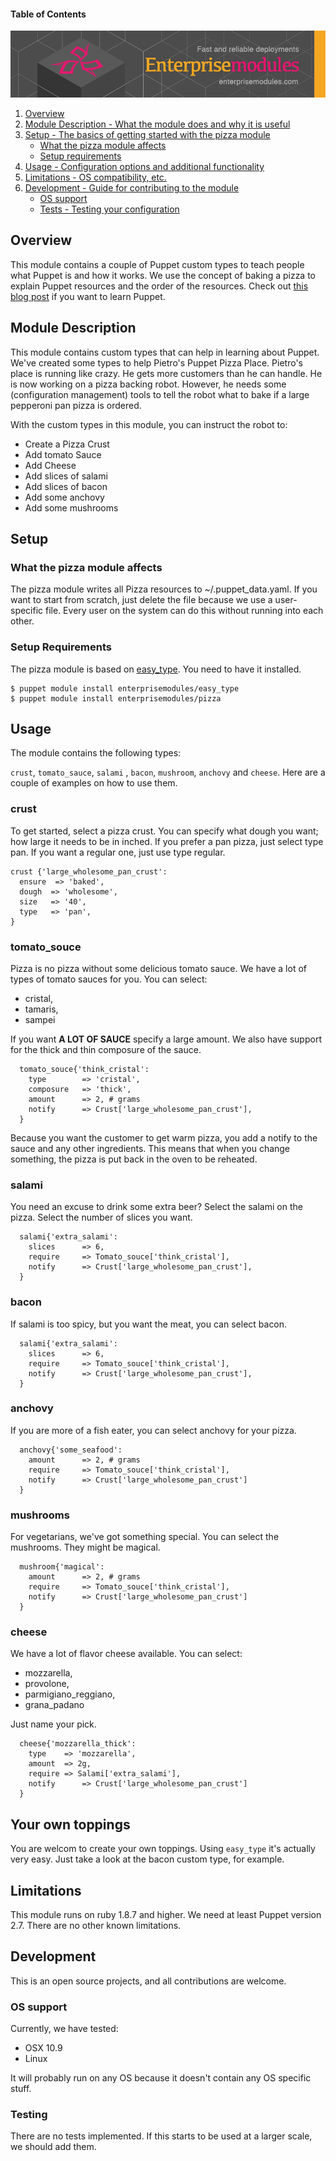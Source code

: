#### Table of Contents

[![Enterprise Modules](https://raw.githubusercontent.com/enterprisemodules/public_images/master/banner1.jpg)](https://www.enterprisemodules.com)


1. [Overview](#overview)
2. [Module Description - What the module does and why it is useful](#module-description)
3. [Setup - The basics of getting started with the pizza module](#setup)
    * [What the pizza module affects](#what-the-pizza-module-affects)
    * [Setup requirements](#setup-requirements)
4. [Usage - Configuration options and additional functionality](#usage)
5. [Limitations - OS compatibility, etc.](#limitations)
6. [Development - Guide for contributing to the module](#development)
    * [OS support](#os-support)
    * [Tests - Testing your configuration](#testing)

## Overview

This module contains a couple of Puppet custom types to teach people what Puppet is and how it works. We use the concept of baking a pizza to explain Puppet resources and the order of the resources. Check out [this blog post](https://www.enterprisemodules.com/blog/2014/06/pietros-puppet-pizza-place-1/) if you want to learn Puppet.

## Module Description

This module contains custom types that can help in learning about Puppet. We've created some types to help Pietro's Puppet Pizza Place. Pietro's place is running like crazy. He gets more customers than he can handle. He is now working on a pizza backing robot. However, he needs some (configuration management) tools to tell the robot what to bake if a large pepperoni pan pizza is ordered.

With the custom types in this module, you can instruct the robot to:
* Create a Pizza Crust
* Add tomato Sauce
* Add Cheese
* Add slices of salami
* Add slices of bacon
* Add some anchovy
* Add some mushrooms

## Setup

### What the pizza module affects

The pizza module writes all Pizza resources to ~/.puppet_data.yaml. If you want to start from scratch, just delete the file because we use a user-specific file. Every user on the system can do this without running into each other.

### Setup Requirements

The pizza module is based on [easy_type](https://forge.puppet.com/modules/enterprisemodules/easy_type). You need to have it installed.

```
$ puppet module install enterprisemodules/easy_type
$ puppet module install enterprisemodules/pizza
```

## Usage

The module contains the following types:

`crust`, `tomato_sauce`, `salami` , `bacon`, `mushroom`, `anchovy` and `cheese`. Here are a couple of examples on how to use them.

### crust

To get started, select a pizza crust. You can specify what dough you want; how large it needs to be in inched. If you prefer a pan pizza, just select type pan. If you want a regular one, just use type regular.

```puppet
crust {'large_wholesome_pan_crust':
  ensure  => 'baked',
  dough  => 'wholesome',
  size   => '40',
  type   => 'pan',
}
```

### tomato_souce

Pizza is no pizza without some delicious tomato sauce. We have a lot of types of tomato sauces for you. You can select:
- cristal,
- tamaris,
- sampei

If you want **A LOT OF SAUCE** specify a large amount. We also have support for the thick and thin composure of the sauce.

```puppet
  tomato_souce{'think_cristal':
    type        => 'cristal',
    composure   => 'thick',
    amount      => 2, # grams
    notify      => Crust['large_wholesome_pan_crust'],
  }
```

Because you want the customer to get warm pizza, you add a notify to the sauce and any other ingredients. This means that when you change something, the pizza is put back in the oven to be reheated.

### salami

You need an excuse to drink some extra beer? Select the salami on the pizza.  Select the number of slices you want.

```puppet
  salami{'extra_salami':
    slices      => 6,
    require     => Tomato_souce['think_cristal'],
    notify      => Crust['large_wholesome_pan_crust'],
  }
```

### bacon

If salami is too spicy, but you want the meat, you can select bacon.

```puppet
  salami{'extra_salami':
    slices      => 6,
    require     => Tomato_souce['think_cristal'],
    notify      => Crust['large_wholesome_pan_crust'],
  }
```

### anchovy

If you are more of a fish eater, you can select anchovy for your pizza.

```puppet
  anchovy{'some_seafood':
    amount      => 2, # grams
    require     => Tomato_souce['think_cristal'],
    notify      => Crust['large_wholesome_pan_crust']
  }
```

### mushrooms

For vegetarians, we've got something special. You can select the mushrooms. They might be magical.

```puppet
  mushroom{'magical':
    amount      => 2, # grams
    require     => Tomato_souce['think_cristal'],
    notify      => Crust['large_wholesome_pan_crust']
  }
```

### cheese

We have a lot of flavor cheese available. You can select:
- mozzarella,
- provolone,
- parmigiano_reggiano,
- grana_padano

Just name your pick.

```puppet
  cheese{'mozzarella_thick':
    type    => 'mozzarella',
    amount  => 2g,
    require => Salami['extra_salami'],
    notify      => Crust['large_wholesome_pan_crust']
  }
```

## Your own toppings

You are welcom to create your own toppings. Using `easy_type` it's actually very easy. Just take a look at the bacon custom type, for example.

## Limitations

This module runs on ruby 1.8.7 and higher. We need at least Puppet version 2.7. There are no other known limitations.

## Development

This is an open source projects, and all contributions are welcome. 

### OS support

Currently, we have tested:

* OSX 10.9
* Linux

It will probably run on any OS because it doesn't contain any OS specific stuff.


### Testing

There are no tests implemented. If this starts to be used at a larger scale, we should add them.
